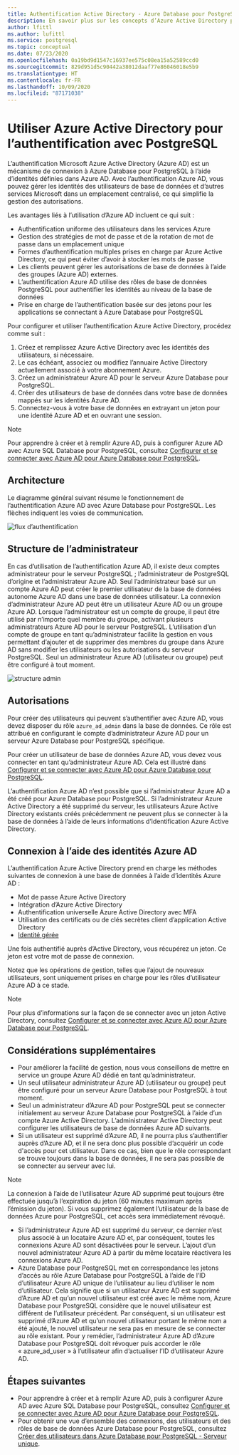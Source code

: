 ```yaml
---
title: Authentification Active Directory - Azure Database pour PostgreSQL - Serveur unique
description: En savoir plus sur les concepts d’Azure Active Directory pour l’authentification avec Azure Database pour PostgreSQL - Serveur unique
author: lfittl
ms.author: lufittl
ms.service: postgresql
ms.topic: conceptual
ms.date: 07/23/2020
ms.openlocfilehash: 0a19bd9d1547c16937ee575c08ea15a52589ccd0
ms.sourcegitcommit: 829d951d5c90442a38012daaf77e86046018e5b9
ms.translationtype: HT
ms.contentlocale: fr-FR
ms.lasthandoff: 10/09/2020
ms.locfileid: "87171038"
---
```

# <a name="use-azure-active-directory-for-authenticating-with-postgresql"></a>Utiliser Azure Active Directory pour l’authentification avec PostgreSQL

L’authentification Microsoft Azure Active Directory (Azure AD) est un mécanisme de connexion à Azure Database pour PostgreSQL à l’aide d’identités définies dans Azure AD.
Avec l’authentification Azure AD, vous pouvez gérer les identités des utilisateurs de base de données et d’autres services Microsoft dans un emplacement centralisé, ce qui simplifie la gestion des autorisations.

Les avantages liés à l’utilisation d’Azure AD incluent ce qui suit :

- Authentification uniforme des utilisateurs dans les services Azure
- Gestion des stratégies de mot de passe et de la rotation de mot de passe dans un emplacement unique
- Formes d’authentification multiples prises en charge par Azure Active Directory, ce qui peut éviter d’avoir à stocker les mots de passe
- Les clients peuvent gérer les autorisations de base de données à l’aide des groupes (Azure AD) externes.
- L’authentification Azure AD utilise des rôles de base de données PostgreSQL pour authentifier les identités au niveau de la base de données
- Prise en charge de l’authentification basée sur des jetons pour les applications se connectant à Azure Database pour PostgreSQL

Pour configurer et utiliser l’authentification Azure Active Directory, procédez comme suit :

1. Créez et remplissez Azure Active Directory avec les identités des utilisateurs, si nécessaire.
2. Le cas échéant, associez ou modifiez l’annuaire Active Directory actuellement associé à votre abonnement Azure.
3. Créez un administrateur Azure AD pour le serveur Azure Database pour PostgreSQL.
4. Créer des utilisateurs de base de données dans votre base de données mappés sur les identités Azure AD.
5. Connectez-vous à votre base de données en extrayant un jeton pour une identité Azure AD et en ouvrant une session.

> [!NOTE]
> Pour apprendre à créer et à remplir Azure AD, puis à configurer Azure AD avec Azure SQL Database pour PostgreSQL, consultez [Configurer et se connecter avec Azure AD pour Azure Database pour PostgreSQL](howto-configure-sign-in-aad-authentication.md).

## <a name="architecture"></a>Architecture

Le diagramme général suivant résume le fonctionnement de l’authentification Azure AD avec Azure Database pour PostgreSQL. Les flèches indiquent les voies de communication.

![flux d’authentification][1]

## <a name="administrator-structure"></a>Structure de l’administrateur

En cas d’utilisation de l’authentification Azure AD, il existe deux comptes administrateur pour le serveur PostgreSQL ; l’administrateur de PostgreSQL d’origine et l’administrateur Azure AD. Seul l’administrateur basé sur un compte Azure AD peut créer le premier utilisateur de la base de données autonome Azure AD dans une base de données utilisateur. La connexion d’administrateur Azure AD peut être un utilisateur Azure AD ou un groupe Azure AD. Lorsque l’administrateur est un compte de groupe, il peut être utilisé par n’importe quel membre du groupe, activant plusieurs administrateurs Azure AD pour le serveur PostgreSQL. L’utilisation d’un compte de groupe en tant qu’administrateur facilite la gestion en vous permettant d’ajouter et de supprimer des membres du groupe dans Azure AD sans modifier les utilisateurs ou les autorisations du serveur PostgreSQL. Seul un administrateur Azure AD (utilisateur ou groupe) peut être configuré à tout moment.

![structure admin][2]

## <a name="permissions"></a>Autorisations

Pour créer des utilisateurs qui peuvent s’authentifier avec Azure AD, vous devez disposer du rôle `azure_ad_admin` dans la base de données. Ce rôle est attribué en configurant le compte d’administrateur Azure AD pour un serveur Azure Database pour PostgreSQL spécifique.

Pour créer un utilisateur de base de données Azure AD, vous devez vous connecter en tant qu’administrateur Azure AD. Cela est illustré dans [Configurer et se connecter avec Azure AD pour Azure Database pour PostgreSQL](howto-configure-sign-in-aad-authentication.md).

L’authentification Azure AD n’est possible que si l’administrateur Azure AD a été créé pour Azure Database pour PostgreSQL. Si l’administrateur Azure Active Directory a été supprimé du serveur, les utilisateurs Azure Active Directory existants créés précédemment ne peuvent plus se connecter à la base de données à l’aide de leurs informations d’identification Azure Active Directory.

## <a name="connecting-using-azure-ad-identities"></a>Connexion à l’aide des identités Azure AD

L’authentification Azure Active Directory prend en charge les méthodes suivantes de connexion à une base de données à l’aide d’identités Azure AD :

- Mot de passe Azure Active Directory
- Intégration d’Azure Active Directory
- Authentification universelle Azure Active Directory avec MFA
- Utilisation des certificats ou de clés secrètes client d’application Active Directory
- [Identité gérée](howto-connect-with-managed-identity.md)

Une fois authentifié auprès d’Active Directory, vous récupérez un jeton. Ce jeton est votre mot de passe de connexion.

Notez que les opérations de gestion, telles que l’ajout de nouveaux utilisateurs, sont uniquement prises en charge pour les rôles d’utilisateur Azure AD à ce stade.

> [!NOTE]
> Pour plus d’informations sur la façon de se connecter avec un jeton Active Directory, consultez [Configurer et se connecter avec Azure AD pour Azure Database pour PostgreSQL](howto-configure-sign-in-aad-authentication.md).

## <a name="additional-considerations"></a>Considérations supplémentaires

- Pour améliorer la facilité de gestion, nous vous conseillons de mettre en service un groupe Azure AD dédié en tant qu’administrateur.
- Un seul utilisateur administrateur Azure AD (utilisateur ou groupe) peut être configuré pour un serveur Azure Database pour PostgreSQL à tout moment.
- Seul un administrateur d’Azure AD pour PostgreSQL peut se connecter initialement au serveur Azure Database pour PostgreSQL à l’aide d’un compte Azure Active Directory. L’administrateur Active Directory peut configurer les utilisateurs de base de données Azure AD suivants.
- Si un utilisateur est supprimé d’Azure AD, il ne pourra plus s’authentifier auprès d’Azure AD, et il ne sera donc plus possible d’acquérir un code d'accès pour cet utilisateur. Dans ce cas, bien que le rôle correspondant se trouve toujours dans la base de données, il ne sera pas possible de se connecter au serveur avec lui.
> [!NOTE]
> La connexion à l’aide de l’utilisateur Azure AD supprimé peut toujours être effectuée jusqu’à l’expiration du jeton (60 minutes maximum après l’émission du jeton).  Si vous supprimez également l’utilisateur de la base de données Azure pour PostgreSQL, cet accès sera immédiatement révoqué.
- Si l’administrateur Azure AD est supprimé du serveur, ce dernier n’est plus associé à un locataire Azure AD et, par conséquent, toutes les connexions Azure AD sont désactivées pour le serveur. L’ajout d’un nouvel administrateur Azure AD à partir du même locataire réactivera les connexions Azure AD.
- Azure Database pour PostgreSQL met en correspondance les jetons d’accès au rôle Azure Database pour PostgreSQL à l’aide de l’ID d’utilisateur Azure AD unique de l’utilisateur au lieu d’utiliser le nom d’utilisateur. Cela signifie que si un utilisateur Azure AD est supprimé d’Azure AD et qu’un nouvel utilisateur est créé avec le même nom, Azure Database pour PostgreSQL considère que le nouvel utilisateur est différent de l’utilisateur précédent. Par conséquent, si un utilisateur est supprimé d’Azure AD et qu’un nouvel utilisateur portant le même nom a été ajouté, le nouvel utilisateur ne sera pas en mesure de se connecter au rôle existant. Pour y remédier, l’administrateur Azure AD d’Azure Database pour PostgreSQL doit révoquer puis accorder le rôle « azure_ad_user » à l’utilisateur afin d’actualiser l’ID d’utilisateur Azure AD.

## <a name="next-steps"></a>Étapes suivantes

- Pour apprendre à créer et à remplir Azure AD, puis à configurer Azure AD avec Azure SQL Database pour PostgreSQL, consultez [Configurer et se connecter avec Azure AD pour Azure Database pour PostgreSQL](howto-configure-sign-in-aad-authentication.md).
- Pour obtenir une vue d’ensemble des connexions, des utilisateurs et des rôles de base de données Azure Database pour PostgreSQL, consultez [Créer des utilisateurs dans Azure Database pour PostgreSQL - Serveur unique](howto-create-users.md).

<!--Image references-->

[1]: ./media/concepts-aad-authentication/authentication-flow.png
[2]: ./media/concepts-aad-authentication/admin-structure.png
